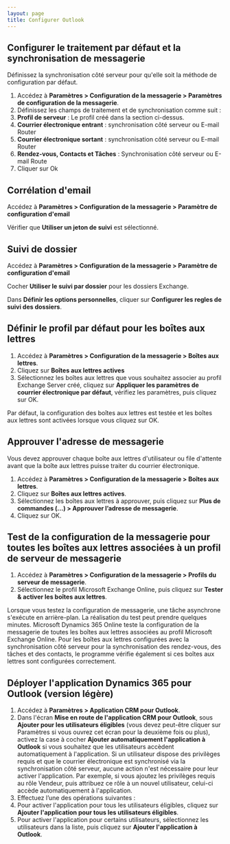 ```yaml
---
layout: page
title: Configurer Outlook
---
```


## Configurer le traitement par défaut et la synchronisation de messagerie
Définissez la synchronisation côté serveur pour qu'elle soit la méthode de
configuration par défaut.

1. Accédez à **Paramètres > Configuration de la messagerie > Paramètres de
configuration de la messagerie**.
2. Définissez les champs de traitement et de synchronisation comme suit :
  1. **Profil de serveur** : Le profil créé dans la section ci-dessus.
  2. **Courrier électronique entrant** : synchronisation côté serveur ou E-mail Router
  3. **Courrier électronique sortant** : synchronisation côté serveur ou E-mail Router
  4. **Rendez-vous, Contacts et Tâches** : Synchronisation côté serveur ou E-mail Route
3. Cliquer sur Ok

## Corrélation d'email
Accédez à **Paramètres > Configuration de la messagerie > Paramètre de configuration d'email**

Vérifier que **Utiliser un jeton de suivi** est sélectionné.

## Suivi de dossier
Accédez à **Paramètres > Configuration de la messagerie > Paramètre de configuration d'email**

Cocher **Utiliser le suivi par dossier** pour les dossiers Exchange.

Dans **Définir les options personnelles**, cliquer sur **Configurer les regles de suivi des dossiers**.

## Définir le profil par défaut pour les boîtes aux lettres
1. Accédez à **Paramètres > Configuration de la messagerie > Boîtes aux lettres**.
2. Cliquez sur **Boîtes aux lettres actives**
3. Sélectionnez les boîtes aux lettres que vous souhaitez associer au profil
Exchange Server créé, cliquez sur **Appliquer les paramètres de courrier
électronique par défaut**, vérifiez les paramètres, puis cliquez sur OK.

Par défaut, la configuration des boîtes aux lettres est testée et les boîtes aux
lettres sont activées lorsque vous cliquez sur OK.

## Approuver l'adresse de messagerie
Vous devez approuver chaque boîte aux lettres d'utilisateur ou file d'attente
avant que la boîte aux lettres puisse traiter du courrier électronique.

1. Accédez à **Paramètres > Configuration de la messagerie > Boîtes aux lettres**.
2. Cliquez sur **Boîtes aux lettres actives**.
3. Sélectionnez les boîtes aux lettres à approuver, puis cliquez sur **Plus de
commandes (...) > Approuver l’adresse de messagerie**.
4. Cliquez sur OK.

## Test de la configuration de la messagerie pour toutes les boîtes aux lettres associées à un profil de serveur de messagerie
1. Accédez à **Paramètres > Configuration de la messagerie > Profils du serveur de messagerie**.
2. Sélectionnez le profil Microsoft Exchange Online, puis cliquez sur **Tester & activer les boîtes aux lettres**.

Lorsque vous testez la configuration de messagerie, une tâche asynchrone s'exécute
en arrière-plan. La réalisation du test peut prendre quelques minutes. Microsoft
Dynamics 365 Online teste la configuration de la messagerie de toutes les boîtes aux
lettres associées au profil Microsoft Exchange Online. Pour les boîtes aux lettres
configurées avec la synchronisation côté serveur pour la synchronisation des
rendez-vous, des tâches et des contacts, le programme vérifie également si ces
boîtes aux lettres sont configurées correctement.

## Déployer l'application Dynamics 365 pour Outlook (version légère)
1. Accédez à **Paramètres > Application CRM pour Outlook**.
2. Dans l'écran **Mise en route de l'application CRM pour Outlook**, sous
**Ajouter pour les utilisateurs éligibles** (vous devez peut-être cliquer sur
  Paramètres si vous ouvrez cet écran pour la deuxième fois ou plus), activez la
  case à cocher **Ajouter automatiquement l'application à Outlook** si vous
  souhaitez que les utilisateurs accèdent automatiquement à l'application. Si un
  utilisateur dispose des privilèges requis et que le courrier électronique est
  synchronisé via la synchronisation côté serveur, aucune action n'est nécessaire
  pour leur activer l'application. Par exemple, si vous ajoutez les privilèges
  requis au rôle Vendeur, puis attribuez ce rôle à un nouvel utilisateur, celui-ci
  accède automatiquement à l'application.
3. Effectuez l’une des opérations suivantes :
  1. Pour activer l'application pour tous les utilisateurs éligibles, cliquez sur
  **Ajouter l'application pour tous les utilisateurs éligibles**.
  2. Pour activer l'application pour certains utilisateurs, sélectionnez les
  utilisateurs dans la liste, puis cliquez sur **Ajouter l'application à Outlook**.
